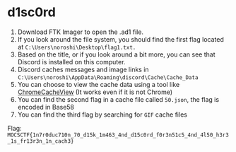 # d1sc0rd

1. Download FTK Imager to open the .ad1 file.
2. If you look around the file system, you should find the first flag located at `C:\Users\noroshi\Desktop\flag1.txt.`
3. Based on the title, or if you look around a bit more, you can see that Discord is installed on this computer.
4. Discord caches messages and image links in `C:\Users\noroshi\AppData\Roaming\discord\Cache\Cache_Data`
5. You can choose to view the cache data using a tool like [ChromeCacheView](https://www.nirsoft.net/utils/chrome_cache_view.html) (It works even if it is not Chrome)
6. You can find the second flag in a cache file called `50.json`, the flag is encoded in Base58
7. You can find the third flag by searching for `GIF` cache files

Flag: 
`MOCSCTF{1n7r0duc710n_70_d15k_1m463_4nd_d15c0rd_f0r3n51c5_4nd_4l50_h3r3_1s_fr13r3n_1n_cach3}`

